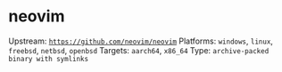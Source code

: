 # neovim
Upstream: [`https://github.com/neovim/neovim`](https://github.com/neovim/neovim)
Platforms: `windows`, `linux`, `freebsd`, `netbsd`, `openbsd`
Targets: `aarch64`, `x86_64`
Type: `archive-packed binary with symlinks`